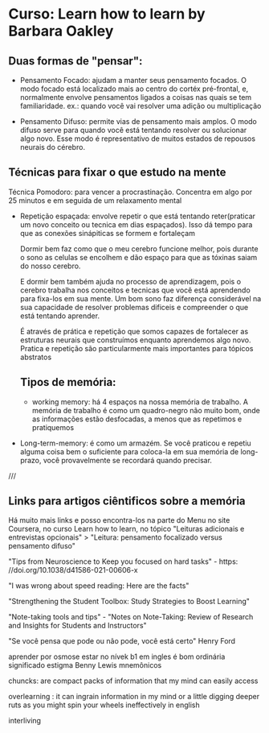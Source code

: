 # Curso: Learn how to learn by Barbara Oakley

## Duas formas de "pensar":

- Pensamento Focado: ajudam a manter seus pensamento focados. O modo focado está localizado mais ao centro do cortéx pré-frontal, e, normalmente envolve pensamentos ligados a coisas nas quais se tem familiaridade. ex.: quando você vai resolver uma adição ou multiplicação

- Pensamento Difuso: permite vias de pensamento mais amplos. O modo difuso serve para quando você está tentando resolver ou solucionar algo novo. Esse modo é representativo de muitos estados de repousos neurais do cérebro.

## Técnicas para fixar o que estudo na mente

Técnica Pomodoro: para vencer a procrastinação. Concentra em algo por 25 minutos e em seguida de um relaxamento mental

- Repetição espaçada: envolve repetir o que está tentando reter(praticar um novo conceito ou tecnica em dias espaçados). Isso dá tempo para que as conexões sinápiticas se formem e fortaleçam

  Dormir bem faz como que o meu cerebro funcione melhor, pois durante o sono as celulas se encolhem e dão espaço para que as tóxinas saiam do nosso cerebro.

  E dormir bem também ajuda no processo de aprendizagem, pois o cerebro trabalha nos conceitos e tecnicas que você está aprendendo para fixa-los em sua mente. Um bom sono faz diferença considerável na sua capacidade de resolver problemas dificeis e compreender o que está tentando aprender.

  É através de prática e repetição que somos capazes de fortalecer as estruturas neurais que construímos enquanto aprendemos algo novo. Pratica e repetição são particularmente mais importantes para tópicos abstratos

  ## Tipos de memória:

  - working memory: há 4 espaços na nossa memória de trabalho. A memória de trabalho é como um quadro-negro não muito bom, onde as informações estão desfocadas, a menos que as repetimos e pratiquemos

- Long-term-memory: é como um armazém. Se você praticou e repetiu alguma coisa bem o suficiente para coloca-la em sua memória de long-prazo, você provavelmente se recordará quando precisar.

///

## Links para artigos ciêntificos sobre a memória

Há muito mais links e posso encontra-los na parte do Menu no site Coursera, no curso Learn how to learn, no tópico "Leituras adicionais e entrevistas opcionais" > "Leitura: pensamento focalizado versus pensamento difuso"

"Tips from Neuroscience to Keep you focused on hard tasks" - https:
//doi.org/10.1038/d41586-021-00606-x

"I was wrong about speed reading: Here are the facts"

"Strengthening the Student Toolbox: Study Strategies to Boost Learning"

"Note-taking tools and tips" - "Notes on Note-Taking: Review of Research and Insights for Students and Instructors"

"Se você pensa que pode ou não pode, você está certo" Henry Ford

aprender por osmose
estar no nívek b1 em ingles é bom
ordinária significado
estigma
Benny Lewis
mnemônicos

chuncks: are compact packs of information that my mind can easily access

overlearning : it can ingrain information in my mind or
a little digging deeper ruts as you might spin your wheels ineffectively in english

interliving
